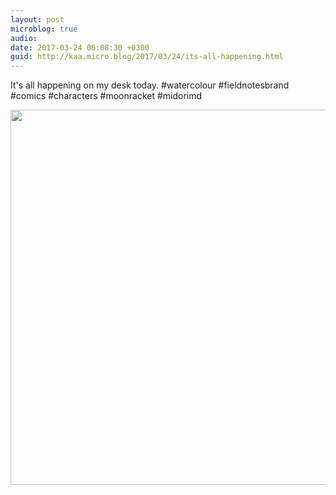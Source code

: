 ```yaml
---
layout: post
microblog: true
audio: 
date: 2017-03-24 06:08:30 +0300
guid: http://kaa.micro.blog/2017/03/24/its-all-happening.html
---
```

It's all happening on my desk today. #watercolour #fieldnotesbrand #comics #characters #moonracket #midorimd

<img src="https://micro.kaa.bz/uploads/2018/798dd2dd1f.jpg" width="600" height="600" />

